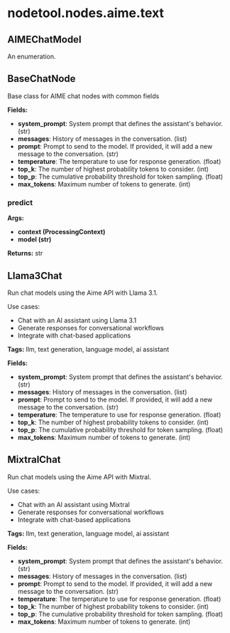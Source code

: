 # nodetool.nodes.aime.text

## AIMEChatModel

An enumeration.

## BaseChatNode

Base class for AIME chat nodes with common fields

**Fields:**
- **system_prompt**: System prompt that defines the assistant's behavior. (str)
- **messages**: History of messages in the conversation. (list)
- **prompt**: Prompt to send to the model. If provided, it will add a new message to the conversation. (str)
- **temperature**: The temperature to use for response generation. (float)
- **top_k**: The number of highest probability tokens to consider. (int)
- **top_p**: The cumulative probability threshold for token sampling. (float)
- **max_tokens**: Maximum number of tokens to generate. (int)

### predict

**Args:**
- **context (ProcessingContext)**
- **model (str)**

**Returns:** str


## Llama3Chat

Run chat models using the Aime API with Llama 3.1.

Use cases:
- Chat with an AI assistant using Llama 3.1
- Generate responses for conversational workflows
- Integrate with chat-based applications

**Tags:** llm, text generation, language model, ai assistant

**Fields:**
- **system_prompt**: System prompt that defines the assistant's behavior. (str)
- **messages**: History of messages in the conversation. (list)
- **prompt**: Prompt to send to the model. If provided, it will add a new message to the conversation. (str)
- **temperature**: The temperature to use for response generation. (float)
- **top_k**: The number of highest probability tokens to consider. (int)
- **top_p**: The cumulative probability threshold for token sampling. (float)
- **max_tokens**: Maximum number of tokens to generate. (int)


## MixtralChat

Run chat models using the Aime API with Mixtral.

Use cases:
- Chat with an AI assistant using Mixtral
- Generate responses for conversational workflows
- Integrate with chat-based applications

**Tags:** llm, text generation, language model, ai assistant

**Fields:**
- **system_prompt**: System prompt that defines the assistant's behavior. (str)
- **messages**: History of messages in the conversation. (list)
- **prompt**: Prompt to send to the model. If provided, it will add a new message to the conversation. (str)
- **temperature**: The temperature to use for response generation. (float)
- **top_k**: The number of highest probability tokens to consider. (int)
- **top_p**: The cumulative probability threshold for token sampling. (float)
- **max_tokens**: Maximum number of tokens to generate. (int)


